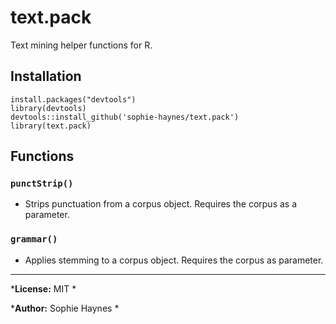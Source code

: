 # text.pack
Text mining helper functions for R. 
## Installation
```
install.packages("devtools")
library(devtools)
devtools::install_github('sophie-haynes/text.pack')
library(text.pack)
```
## Functions
### `punctStrip()`
* Strips punctuation from a corpus object. Requires the corpus as a parameter.

### `grammar()`
* Applies stemming to a corpus object. Requires the corpus as parameter.

----------------------------------------------------

***License:** MIT *

***Author:** Sophie Haynes *

